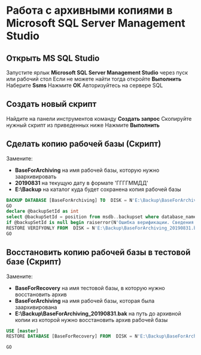 
# Работа с архивными копиями в Microsoft SQL Server Management Studio

## Открыть MS SQL Studio

Запустите ярлык **Microsoft SQL Server Management Studio** через пуск или рабочий стол
Если не можете найти тогда откройте **Выполнить**  
Наберите **Ssms**
Нажмите **ОК**
Авторизуйтесь на сервере SQL

## Создать новый скрипт

Найдите на панели инструментов команду **Создать запрос**
Скопируйте нужный скрипт из приведенных ниже
Нажмите **Выполнить**

## Сделать копию рабочей базы (Скрипт)

Замените:

- **BaseForArchiving** на имя рабочей базы, которую нужно заархивировать
- **20190831** на текущую дату в формате 'ГГГГММДД'
- **E:\Backup** на каталог куда будет сохранена копия рабочей базы

```sql
BACKUP DATABASE [BaseForArchiving] TO  DISK = N'E:\Backup\BaseForArchiving_20190831.bak' WITH  DESCRIPTION = N'Архивная копия рабочей базы сделанная в ручную на дату 20190831', NOFORMAT, INIT,  NAME = N'BaseForArchiving-Полная База данных Резервное копирование', SKIP, NOREWIND, NOUNLOAD,  STATS = 10
GO
declare @backupSetId as int
select @backupSetId = position from msdb..backupset where database_name=N'BaseForArchiving' and backup_set_id=(select max(backup_set_id) from msdb..backupset where database_name=N'BaseForArchiving' )
if @backupSetId is null begin raiserror(N'Ошибка верификации. Сведения о резервном копировании для базы данных "BaseForArchiving" не найдены.', 16, 1) end
RESTORE VERIFYONLY FROM  DISK = N'E:\Backup\BaseForArchiving_20190831.bak' WITH  FILE = @backupSetId,  NOUNLOAD,  NOREWIND
GO
```

## Восстановить копию рабочей базы в тестовой базе (Скрипт)

Замените:

- **BaseForRecovery** на имя тестовой базы, в которую нужно восстановить архив
- **BaseForArchiving** на имя рабочей базы, которая была заархивирована
- **E:\Backup\BaseForArchiving_20190831.bak** на путь до архивной копии из которой нужно восстановить архив рабочей базы

```sql
USE [master]
RESTORE DATABASE [BaseForRecovery] FROM  DISK = N'E:\Backup\BaseForArchiving_20190831.bak' WITH  FILE = 1,  MOVE N'BaseForArchiving' TO N'E:\SQLDB\BaseForRecovery.mdf',  MOVE N'BaseForArchiving_log' TO N'D:\SQLLOGS\BaseForRecovery_log.ldf',  NOUNLOAD,  REPLACE,  STATS = 5

GO
```

